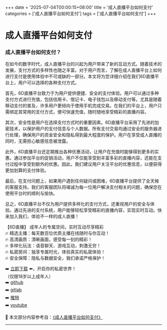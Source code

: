 +++
date = '2025-07-04T00:00:15+08:00'
title = '成人直播平台如何支付'
categories = ['成人直播平台如何支付']
tags = ['成人直播平台如何支付']
+++

# 成人直播平台如何支付

### 成人直播平台如何支付？

在如今的数字时代，成人直播平台的兴起为用户带来了新的互动方式。随着技术的发展，支付方式的多样性也随之丰富。对于用户而言，了解在成人直播平台上如何进行支付是使用体验中不可或缺的一部分。本文将为您详细介绍在我们6D直播平台上，用户可以选择的各种支付方式。

首先，6D直播平台致力于为用户提供便捷、安全的支付体验。用户可以通过多种支付方式进行充值，包括信用卡、借记卡、电子钱包以及移动支付等。尤其是随着移动支付的普及，许多用户更倾向于使用手机完成交易。在我们的平台上，用户只需绑定其常用的支付方式，便可快速充值，随时随地享受精彩的直播内容。

其次，安全性是用户在选择支付方式时的重要因素。6D直播平台采用了先进的加密技术，以保护用户的支付信息与个人数据。所有支付交易均通过安全的服务器进行处理，确保用户的资金安全和隐私得到最大程度的保护。用户在享受成人直播的同时，无需担心敏感信息被泄露。

此外，6D直播平台还定期推出各种优惠活动，让用户在充值时能够得到更多的实惠。通过参加平台的促销活动，用户不仅能享受到丰富多彩的直播内容，还能在支付过程中享受到额外的优惠。因此，我们建议用户关注平台的优惠信息，以便获得更加划算的支付体验。

最后，在支付问题上，如果用户遇到任何疑问或困难，6D直播平台提供了全天候的客服支持。我们的客服团队将竭诚为每一位用户解决支付相关的问题，确保您在使用平台时的顺利与愉快。

总之，6D直播平台不仅为用户提供多样化的支付方式，还重视用户的安全与体验。通过先进的支付系统，用户能够轻松享受精彩的直播内容，实现实时互动。快来加入我们，体验不一样的成人直播！

【6D直播】
成年人的专属空间，实时互动尽享精彩  
🔥 精选主播：每天数百位优质主播在线随时与你互动！  
🔥 高清画质：清晰画面，感受每一刻的精彩！  
🔥 多样化玩法：语音聊天、游戏互动，刺激无穷！  
🔥 私密房间：独享专属时光，体验真实的私密体验！  
🔥 安全保障：隐私与数据安全，我们承诺严格保护！  

➡️ [立即下载](https://down123.s3.ap-east-1.amazonaws.com/down/down.html?channelCode=blog) ⬅️，开启你的私密世界！  
（仅限18岁以上成年人）  
➡️ [github](https://aldult-live.github.io/)  
➡️ [gitlab](https://seo-09598d.gitlab.io/)  
➡️ [推特](https://x.com/wegame33)  
➡️ [youtube](https://www.youtube.com/@6Dlive)


📘 本文部分内容参考自：[《成人直播平台如何支付》](https://github.com/liveshow123321/tvshow)

---
